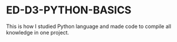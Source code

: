 # ED-D3-PYTHON-BASICS
This is how I studied Python language and made code to compile all knowledge in one project.
